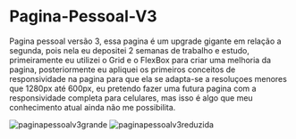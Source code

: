 # Pagina-Pessoal-V3
Pagina pessoal versão 3, essa pagina é um upgrade gigante em relação a segunda, pois nela eu depositei 2 
semanas de trabalho e estudo, primeiramente eu utilizei o Grid e o FlexBox para criar uma melhoria da pagina, 
posteriormente eu apliquei os primeiros conceitos de responsividade na pagina para que ela se adapta-se a resoluçoes 
menores que 1280px até 600px, eu pretendo fazer uma futura pagina com a responsividade completa para celulares, mas 
isso é algo que meu conhecimento atual ainda não me possibilita.

![paginapessoalv3grande](https://user-images.githubusercontent.com/116298645/199358281-2d39c33c-22d8-4601-bdc9-c64aae2737d6.png)
![paginapessoalv3reduzida](https://user-images.githubusercontent.com/116298645/199358302-c628e5b8-30b2-4aa3-bf76-a59d4b4f1627.png)
